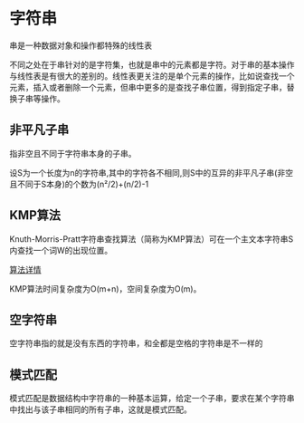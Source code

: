 <!--
 * @Author: your name
 * @Date: 2020-07-11 20:43:20
 * @LastEditTime: 2020-07-11 21:03:22
 * @LastEditors: Please set LastEditors
 * @Description: In User Settings Edit
 * @FilePath: \StupidBirdFliesFirst\DataStructure\string.md
--> 

# 字符串

串是一种数据对象和操作都特殊的线性表

不同之处在于串针对的是字符集，也就是串中的元素都是字符。对于串的基本操作与线性表是有很大的差别的。线性表更关注的是单个元素的操作，比如说查找一个元素，插入或者删除一个元素，但串中更多的是查找子串位置，得到指定子串，替换子串等操作。

## 非平凡子串
指非空且不同于字符串本身的子串。

设S为一个长度为n的字符串,其中的字符各不相同,则S中的互异的非平凡子串(非空且不同于S本身)的个数为(n²/2)+(n/2)-1

## KMP算法
Knuth-Morris-Pratt字符串查找算法（简称为KMP算法）可在一个主文本字符串S内查找一个词W的出现位置。

[算法详情](http://www.ruanyifeng.com/blog/2013/05/Knuth%E2%80%93Morris%E2%80%93Pratt_algorithm.html)

KMP算法时间复杂度为O(m+n)，空间复杂度为O(m)。

## 空字符串
空字符串指的就是没有东西的字符串，和全都是空格的字符串是不一样的

## 模式匹配
模式匹配是数据结构中字符串的一种基本运算，给定一个子串，要求在某个字符串中找出与该子串相同的所有子串，这就是模式匹配。